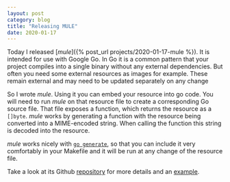 ```yaml
---
layout: post
category: blog
title: "Releasing MULE"
date: 2020-01-17
---
```


Today I released [_mule_]({% post_url projects/2020-01-17-mule %}). It is intended for use with Google Go. In Go it is a common pattern that your project compiles into a single binary without any external dependencies. But often you need some external resources as images for example. These remain external and may need to be updated separately on any change

So I wrote _mule_. Using it you can embed your resource into go code. You will need to run _mule_ on that resource file to create a corresponding Go source file. That file exposes a function, which returns the resource as a `[]byte`. _mule_ works by generating a function with the resource being converted into a MIME-encoded string. When calling the function this string is decoded into the resource.

_mule_ works nicely with [`go generate`](https://blog.golang.org/generate), so that you can include it very comfortably in your Makefile and it will be run at any change of the resource file.

Take a look at its Github [repository](https://github.com/wlbr/mule) for more details and an [example](https://github.com/wlbr/mule/tree/master/example).
